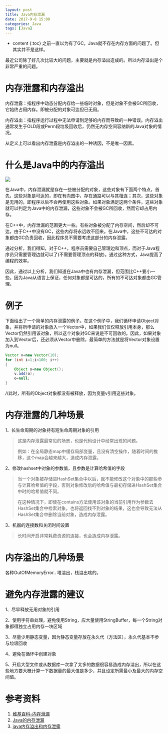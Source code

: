 ```yaml
---
layout: post
title: Java内存泄漏
date: 2017-9-8 15:00
categories: Java
tags: [Java]
---
```


* content
{:toc} 
之前一直以为有了GC，Java就不存在内存方面的问题了。但其实并不是这样。

最近公司除了好几次比较大的问题，主要就是内存溢出造成的。所以内存溢出是个非常严重的问题。

# 内存泄露和内存溢出

内存泄露：指程序中动态分配内存给一些临时对象，但是对象不会被GC所回收，它始终占用内存。即被分配的对象可达但已无用。

内存溢出：指程序运行过程中无法申请到足够的内存而导致的一种错误。内存溢出通常发生于OLD段或Perm段垃圾回收后，仍然无内存空间容纳新的Java对象的情况。

从定义上可以看出内存泄露是内存溢出的一种诱因，不是唯一因素。

# 什么是Java中的内存溢出

![](https://www.ibm.com/developerworks/cn/java/l-JavaMemoryLeak/2.gif)

在Java中，内存泄漏就是存在一些被分配的对象，这些对象有下面两个特点，首先，这些对象是可达的，即在有向图中，存在通路可以与其相连；其次，这些对象是无用的，即程序以后不会再使用这些对象。如果对象满足这两个条件，这些对象就可以判定为Java中的内存泄漏，这些对象不会被GC所回收，然而它却占用内存。

在C++中，内存泄漏的范围更大一些。有些对象被分配了内存空间，然后却不可达，由于C++中没有GC，这些内存将永远收不回来。在Java中，这些不可达的对象都由GC负责回收，因此程序员不需要考虑这部分的内存泄露。

通过分析，我们得知，对于C++，程序员需要自己管理边和顶点，而对于Java程序员只需要管理边就可以了(不需要管理顶点的释放)。通过这种方式，Java提高了编程的效率。

因此，通过以上分析，我们知道在Java中也有内存泄漏，但范围比C++要小一些。因为Java从语言上保证，任何对象都是可达的，所有的不可达对象都由GC管理。

# 例子

下面给出了一个简单的内存泄露的例子。在这个例子中，我们循环申请Object对象，并将所申请的对象放入一个Vector中，如果我们仅仅释放引用本身，那么Vector仍然引用该对象，所以这个对象对GC来说是不可回收的。因此，如果对象加入到Vector后，还必须从Vector中删除，最简单的方法就是将Vector对象设置为null。

```java
Vector v=new Vector(10);
for (int i=1;i<100; i++)
{
    Object o=new Object();
    v.add(o);
    o=null; 
}
```

//此时，所有的Object对象都没有被释放，因为变量v引用这些对象。

# 内存泄露的几种场景

1、长生命周期的对象持有短生命周期对象的引用

> 这是内存泄露最常见的场景，也是代码设计中经常出现的问题。
>
> 例如：在全局静态map中缓存局部变量，且没有清空操作，随着时间的推移，这个map会越来越大，造成内存泄露。

2、修改hashset中对象的参数值，且参数是计算哈希值的字段

> 当一个对象被存储进HashSet集合中以后，就不能修改这个对象中的那些参与计算哈希值的字段，否则对象修改后的哈希值与最初存储进HashSet集合中时的哈希值就不同。
>
> 在这种情况下，即使在contains方法使用该对象的当前引用作为参数去HashSet集合中检索对象，也将返回找不到对象的结果，这也会导致无法从HashSet集合中删除当前对象，造成内存泄露。

3、机器的连接数和关闭时间设置

> 长时间开启非常耗费资源的连接，也会造成内存泄露。

# 内存溢出的几种场景

各种OutOfMemoryError.. 堆溢出，栈溢出啥的。

# 避免内存泄露的建议

1、尽早释放无用对象的引用

2、使用字符串处理，避免使用String，应大量使用StringBuffer，每一个String对象都得独立占用内存一块区域

3、尽量少用静态变量，因为静态变量存放在永久代（方法区），永久代基本不参与垃圾回收

4、避免在循环中创建对象

5、开启大型文件或从数据库一次拿了太多的数据很容易造成内存溢出，所以在这些地方要大概计算一下数据量的最大值是多少，并且设定所需最小及最大的内存空间值。

# 参考资料

1. [维基百科-内存泄漏](https://zh.wikipedia.org/wiki/%E5%86%85%E5%AD%98%E6%B3%84%E6%BC%8F)
2. [Java的内存泄漏](https://www.ibm.com/developerworks/cn/java/l-JavaMemoryLeak/)
3. [java内存溢出和内存泄露](http://www.imooc.com/article/15379)